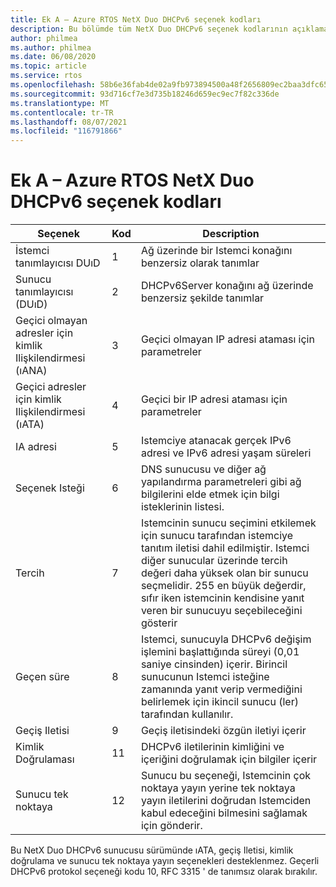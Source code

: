 ```yaml
---
title: Ek A – Azure RTOS NetX Duo DHCPv6 seçenek kodları
description: Bu bölümde tüm NetX Duo DHCPv6 seçenek kodlarının açıklaması yer almaktadır
author: philmea
ms.author: philmea
ms.date: 06/08/2020
ms.topic: article
ms.service: rtos
ms.openlocfilehash: 58b6e36fab4de02a9fb973894500a48f2656809ec2baa3dfc65fcd80ae33b832
ms.sourcegitcommit: 93d716cf7e3d735b18246d659ec9ec7f82c336de
ms.translationtype: MT
ms.contentlocale: tr-TR
ms.lasthandoff: 08/07/2021
ms.locfileid: "116791866"
---
```

# <a name="appendix-a--azure-rtos-netx-duo-dhcpv6-option-codes"></a>Ek A – Azure RTOS NetX Duo DHCPv6 seçenek kodları

| Seçenek              | Kod            | Description |
| ------------------- | ------------------- | --------------- |
| İstemci tanımlayıcısı DUıD | 1 | Ağ üzerinde bir Istemci konağını benzersiz olarak tanımlar |
| Sunucu tanımlayıcısı (DUıD) | 2 | DHCPv6Server konağını ağ üzerinde benzersiz şekilde tanımlar |
| Geçici olmayan adresler için kimlik Ilişkilendirmesi (ıANA) | 3 | Geçici olmayan IP adresi ataması için parametreler |
| Geçici adresler için kimlik Ilişkilendirmesi (ıATA) | 4 | Geçici bir IP adresi ataması için parametreler |
| IA adresi | 5 | Istemciye atanacak gerçek IPv6 adresi ve IPv6 adresi yaşam süreleri |
| Seçenek Isteği | 6 | DNS sunucusu ve diğer ağ yapılandırma parametreleri gibi ağ bilgilerini elde etmek için bilgi isteklerinin listesi. |
| Tercih | 7 | Istemcinin sunucu seçimini etkilemek için sunucu tarafından istemciye tanıtım iletisi dahil edilmiştir. Istemci diğer sunucular üzerinde tercih değeri daha yüksek olan bir sunucu seçmelidir. 255 en büyük değerdir, sıfır iken istemcinin kendisine yanıt veren bir sunucuyu seçebileceğini gösterir |
| Geçen süre | 8 | Istemci, sunucuyla DHCPv6 değişim işlemini başlattığında süreyi (0,01 saniye cinsinden) içerir. Birincil sunucunun Istemci isteğine zamanında yanıt verip vermediğini belirlemek için ikincil sunucu (ler) tarafından kullanılır. |
| Geçiş Iletisi | 9 | Geçiş iletisindeki özgün iletiyi içerir | 
| Kimlik Doğrulaması | 11 | DHCPv6 iletilerinin kimliğini ve içeriğini doğrulamak için bilgiler içerir |
| Sunucu tek noktaya | 12 | Sunucu bu seçeneği, Istemcinin çok noktaya yayın yerine tek noktaya yayın iletilerini doğrudan Istemciden kabul edeceğini bilmesini sağlamak için gönderir. |

Bu NetX Duo DHCPv6 sunucusu sürümünde ıATA, geçiş Iletisi, kimlik doğrulama ve sunucu tek noktaya yayın seçenekleri desteklenmez. Geçerli DHCPv6 protokol seçeneği kodu 10, RFC 3315 ' de tanımsız olarak bırakılır.